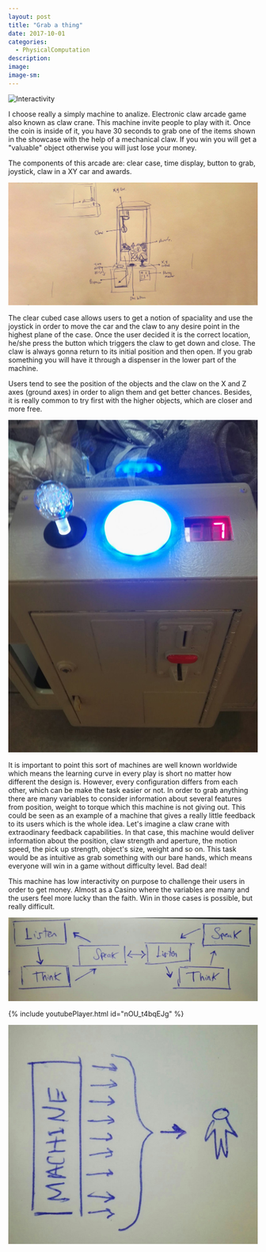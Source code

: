 ```yaml
---
layout: post
title: "Grab a thing"
date: 2017-10-01
categories: 
  - PhysicalComputation
description: 
image: 
image-sm:
---
```

![Interactivity](/assets/09.gif)

I choose really a simply machine to analize. Electronic claw arcade game also known as claw crane. This machine invite people to play with it. Once the coin is inside of it, you have 30 seconds to grab one of the items shown in the showcase with the help of a mechanical claw. If you win you will get a "valuable" object otherwise you will just lose your money.

The components of this arcade are: clear case, time display, button to grab, joystick, claw in a XY car and awards. 

![Interactivity](/assets/o10.jpeg)

The clear cubed case allows users to get a notion of spaciality and use the joystick in order to move the car and the claw to any desire point in the highest plane of the case. Once the user decided it is the correct location, he/she press the button which triggers the claw to get down and close. The claw is always gonna return to its initial position and then open. If you grab something you will have it through a dispenser in the lower part of the machine.

Users tend to see the position of the objects and the claw on the X and Z axes (ground axes) in order to align them and get better chances. Besides, it is really common to try first with the higher objects, which are closer and more free. 

![Interactivity](/assets/o01.jpeg)

It is important to point this sort of machines are well known worldwide which means the learning curve in every play is short no matter how different the design is. However, every configuration differs from each other, which can be make the task easier or not. In order to grab anything there are many variables to consider information about several features from position, weight to torque which this machine is not giving out. This could be seen as an example of a machine that gives a really little feedback to its users which is the whole idea. Let's imagine a claw crane with extraodinary feedback capabilities. In that case, this machine would deliver information about the position, claw strength and aperture, the motion speed, the pick up strength, object's size, weight and so on. This task would be as intuitive as grab something with our bare hands, which means everyone will win in a game without difficulty level. Bad deal!

This machine has low interactivity on purpose to challenge their users in order to get money. Almost as a Casino where the variables are many and the users feel more lucky than the faith. Win in those cases is possible, but really difficult.



![Interactivity](/assets/interactivity02.jpeg)



{% include youtubePlayer.html id="nOU_t4bqEJg" %}



![Interactivity](/assets/layer.jpeg)


